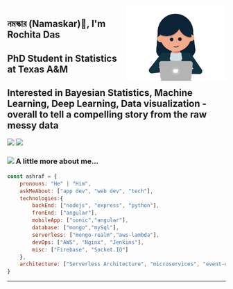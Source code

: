 <img align='right' src="https://github.com/rochita07/rochita07/blob/main/coding_gif.gif" width="230" >


##  নমস্কার (Namaskar)🙏, I'm Rochita Das 
##  PhD Student in Statistics at Texas A&M
##  Interested in Bayesian Statistics, Machine Learning, Deep Learning, Data visualization - overall to tell a compelling story from the raw messy data

[![](https://img.shields.io/badge/LinkedIn-rochitadas-blue)](https://www.linkedin.com/in/rochitadas/)
[![](https://img.shields.io/badge/Gmail-rochita.das.stat@gmail.com-red)](mailto:rochita.das.stat@gmail.com)


### <img src="https://media.giphy.com/media/VgCDAzcKvsR6OM0uWg/giphy.gif" width="50"> A little more about me...  

```javascript
const ashraf = {
    pronouns: "He" | "Him",
    askMeAbout: ["app dev", "web dev", "tech"],
    technologies:{
        backEnd: ["nodejs", "express", "python"],
        fronEnd: ["angular"],
        mobileApp: ["ionic","angular"],
        database: ["mongo","mySql"],
        serverless: ["mongo-realm","aws-lambda"],
        devOps: ["AWS", "Nginx", "Jenkins"],
        misc: ["Firebase", "Socket.IO"]
    },
    architecture: ["Serverless Architecture", "microservices", "event-driven", "Single page applications"],
}
```

---






<!---
rochita07/rochita07 is a ✨ special ✨ repository because its `README.md` (this file) appears on your GitHub profile.
You can click the Preview link to take a look at your changes.

⭐️ From [@ashrafkm](https://github.com/ashrafkm)
--->
